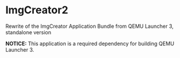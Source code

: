 # ImgCreator2
Rewrite of the ImgCreator Application Bundle from QEMU Launcher 3, standalone version

**NOTICE:** This application is a required dependency for building QEMU Launcher 3.
